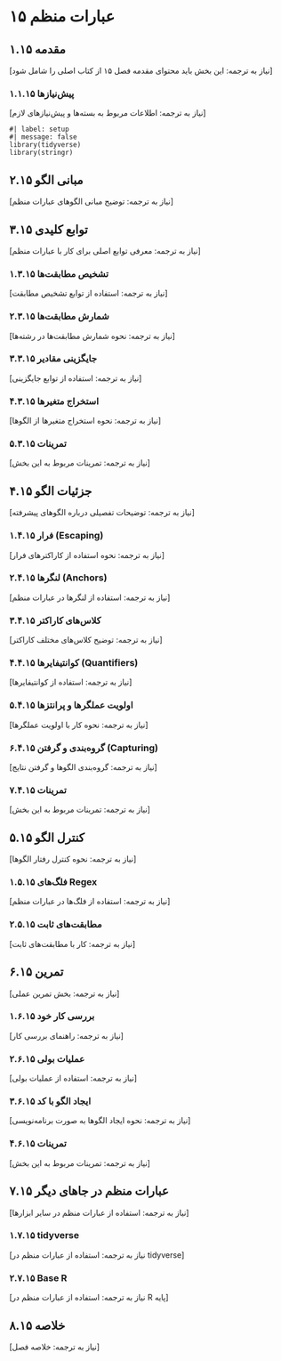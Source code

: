 # ۱۵ عبارات منظم

## ۱.۱۵ مقدمه

[نیاز به ترجمه: این بخش باید محتوای مقدمه فصل ۱۵ از کتاب اصلی را شامل شود]

### ۱.۱.۱۵ پیش‌نیازها

[نیاز به ترجمه: اطلاعات مربوط به بسته‌ها و پیش‌نیازهای لازم]

```{r}
#| label: setup
#| message: false
library(tidyverse)
library(stringr)
```

## ۲.۱۵ مبانی الگو

[نیاز به ترجمه: توضیح مبانی الگوهای عبارات منظم]

## ۳.۱۵ توابع کلیدی

[نیاز به ترجمه: معرفی توابع اصلی برای کار با عبارات منظم]

### ۱.۳.۱۵ تشخیص مطابقت‌ها

[نیاز به ترجمه: استفاده از توابع تشخیص مطابقت]

### ۲.۳.۱۵ شمارش مطابقت‌ها

[نیاز به ترجمه: نحوه شمارش مطابقت‌ها در رشته‌ها]

### ۳.۳.۱۵ جایگزینی مقادیر

[نیاز به ترجمه: استفاده از توابع جایگزینی]

### ۴.۳.۱۵ استخراج متغیرها

[نیاز به ترجمه: نحوه استخراج متغیرها از الگوها]

### ۵.۳.۱۵ تمرینات

[نیاز به ترجمه: تمرینات مربوط به این بخش]

## ۴.۱۵ جزئیات الگو

[نیاز به ترجمه: توضیحات تفصیلی درباره الگوهای پیشرفته]

### ۱.۴.۱۵ فرار (Escaping)

[نیاز به ترجمه: نحوه استفاده از کاراکترهای فرار]

### ۲.۴.۱۵ لنگرها (Anchors)

[نیاز به ترجمه: استفاده از لنگرها در عبارات منظم]

### ۳.۴.۱۵ کلاس‌های کاراکتر

[نیاز به ترجمه: توضیح کلاس‌های مختلف کاراکتر]

### ۴.۴.۱۵ کوانتیفایرها (Quantifiers)

[نیاز به ترجمه: استفاده از کوانتیفایرها]

### ۵.۴.۱۵ اولویت عملگرها و پرانتزها

[نیاز به ترجمه: نحوه کار با اولویت عملگرها]

### ۶.۴.۱۵ گروه‌بندی و گرفتن (Capturing)

[نیاز به ترجمه: گروه‌بندی الگوها و گرفتن نتایج]

### ۷.۴.۱۵ تمرینات

[نیاز به ترجمه: تمرینات مربوط به این بخش]

## ۵.۱۵ کنترل الگو

[نیاز به ترجمه: نحوه کنترل رفتار الگوها]

### ۱.۵.۱۵ فلگ‌های Regex

[نیاز به ترجمه: استفاده از فلگ‌ها در عبارات منظم]

### ۲.۵.۱۵ مطابقت‌های ثابت

[نیاز به ترجمه: کار با مطابقت‌های ثابت]

## ۶.۱۵ تمرین

[نیاز به ترجمه: بخش تمرین عملی]

### ۱.۶.۱۵ بررسی کار خود

[نیاز به ترجمه: راهنمای بررسی کار]

### ۲.۶.۱۵ عملیات بولی

[نیاز به ترجمه: استفاده از عملیات بولی]

### ۳.۶.۱۵ ایجاد الگو با کد

[نیاز به ترجمه: نحوه ایجاد الگوها به صورت برنامه‌نویسی]

### ۴.۶.۱۵ تمرینات

[نیاز به ترجمه: تمرینات مربوط به این بخش]

## ۷.۱۵ عبارات منظم در جاهای دیگر

[نیاز به ترجمه: استفاده از عبارات منظم در سایر ابزارها]

### ۱.۷.۱۵ tidyverse

[نیاز به ترجمه: استفاده از عبارات منظم در tidyverse]

### ۲.۷.۱۵ Base R

[نیاز به ترجمه: استفاده از عبارات منظم در R پایه]

## ۸.۱۵ خلاصه

[نیاز به ترجمه: خلاصه فصل]
